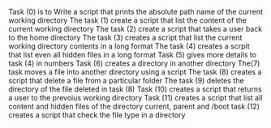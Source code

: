 Task (0) is to Write a script that prints the absolute path name of the current working directory
The task (1) create a script that list the content of the current working directory
The task (2) create a script that takes a user back to the home directory
The task (3) creates a script that list the current working directory contents in a long format
The task (4) creates a scrpit that list even all hidden files in a long format
Task (5) gives more details to task (4) in numbers
Task (6) creates a directory in another directory
The(7) task moves a file into another directory using a script
The task (8) creates a script that delete a file from a particular folder
The task (9) deletes the directory of the file deleted in task (8)
Task (10) creates a script that returns a user to the prevoius working directory
Task (11) creates a script that list all content and hidden files of the directory current, parent and /boot
task (12) creates a script that check the file type in a directory
